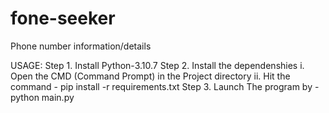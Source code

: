 # fone-seeker
Phone number information/details

USAGE:
Step 1. Install Python-3.10.7
Step 2. Install the dependenshies
        i.    Open the CMD (Command Prompt) in the Project directory
        ii.   Hit the command - pip install -r requirements.txt
Step 3. Launch The program by - python main.py
